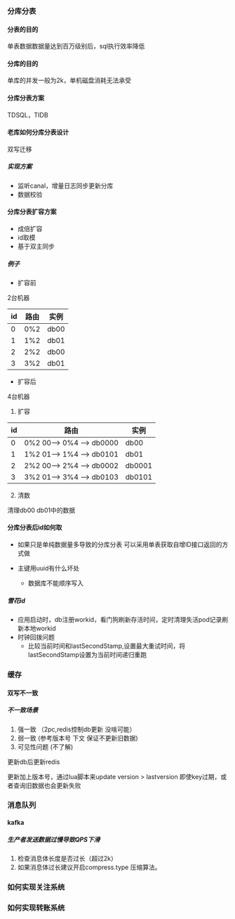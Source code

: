 ### 分库分表

#### 分表的目的

单表数据数据量达到百万级别后，sql执行效率降低

#### 分库的目的

单库的并发一般为2k，单机磁盘消耗无法承受


#### 分库分表方案


[//]: # (todo 了解一下)
TDSQL，TIDB 

#### 老库如何分库分表设计

双写迁移

##### 实现方案

* 监听canal，增量日志同步更新分库
* 数据校验


#### 分库分表扩容方案

* 成倍扩容
* id取模
* 基于双主同步

##### 例子

* 扩容前

2台机器


| id  | 路由  | 实例   |
|-----|-----|------|
| 0   | 0%2 | db00 |
| 1   | 1%2 | db01 |
| 2   | 2%2 | db00 |
| 3   | 3%2 | db01 |


* 扩容后

4台机器

1. 扩容


| id  | 路由                       | 实例     |
|-----|--------------------------|--------|
| 0   | 0%2 00--> 0%4 --> db0000 | db00   |
| 1   | 1%2 01--> 1%4 --> db0101 | db01   |
| 2   | 2%2 00--> 2%4 --> db0002 | db0001 |
| 3   | 3%2 01--> 3%4 --> db0103 | db0101 |


2. 清数

清理db00 db01中的数据

#### 分库分表后id如何取


* 如果只是单纯数据量多导致的分库分表 可以采用单表获取自增ID接口返回的方式做

* 主键用uuid有什么坏处
  * 数据库不能顺序写入


##### 雪花id

* 应用启动时，db注册workid，看门狗刷新存活时间，定时清理失活pod记录刷新本地workid
* 时钟回拨问题
  * 比较当前时间和lastSecondStamp,设置最大重试时间，将lastSecondStamp设置为当前时间递归重跑



### 缓存

#### 双写不一致

##### 不一致场景

1. 强一致 （2pc,redis控制db更新 没啥可能）
2. 弱一致  (参考版本号 下文 保证不更新旧数据)
3. 可见性问题 (不了解)

[//]: # (3. 可见性  &#40;不了解todo&#41;)

更新db后更新redis

更新加上版本号，通过lua脚本来update version > lastversion
即使key过期，或者查询旧数据也会更新失败




### 消息队列

#### kafka

##### 生产者发送数据过慢导致QPS下滑

1. 检查消息体长度是否过长（超过2k）
2. 如果消息体过长建议开启compress.type 压缩算法。



### 如何实现关注系统

[//]: # (todo)

### 如何实现转账系统

[//]: # (todo)

